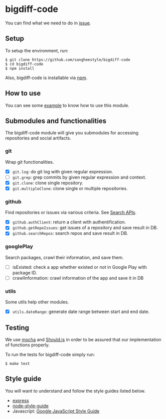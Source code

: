 # bigdiff-code
You can find what we need to do in [issue](https://github.com/sangheestyle/bigdiff-code/issues).

## Setup
To setup the environment, run:
```shell
$ git clone https://github.com/sangheestyle/bigdiff-code
$ cd bigdiff-code
$ npm install
```
Also, bigdiff-code is installable via [npm](https://www.npmjs.com/package/bigdiff-code).

## How to use
You can see some [example](https://github.com/sangheestyle/bigdiff-code/tree/master/examples) to know how to use this module.

## Submodules and functionalities
The bigdiff-code module will give you submodules for accessing repositories and social artifacts.

### git
Wrap git functionalities.
- [x] `git.log`: do git log with given regular expression.
- [ ] `git.grep`: grep commits by given regular expression and context.
- [x] `git.clone`: clone single repository.
- [x] `git.multipleClone`: clone single or multiple repositories.

### github
Find repositories or issues via various criteria. See [Search APIs](https://developer.github.com/v3/search).
- [x] `github.authClient`: return a client with authentification.
- [x] `github.getRepoIssues`: get issues of a repository and save result in DB.
- [x] `github.searchRepos`: search repos and save result in DB.

### googlePlay
Search packages, crawl their information, and save them.
- [ ] isExisted: check a app whether existed or not in Google Play with package ID.
- [ ] crawlInformation: crawl information of the app and save it in DB

### utils
Some utils help other modules.
- [x] `utils.dateRange`: generate date range between start and end date.

## Testing
We use [mocha](http://mochajs.org/) and [Should.js](http://shouldjs.github.io/) in order to be assured that our implementation of functions properly.

To run the tests for bigdiff-code simply run:

```shell
$ make test
```

## Style guide
You will want to understand and follow the style guides listed below.
* [express](https://github.com/strongloop/express)
* [node-style-guide](https://github.com/felixge/node-style-guide)
* Javascript: [Google JavaScript Style Guide](https://google-styleguide.googlecode.com/svn/trunk/javascriptguide.xml)
